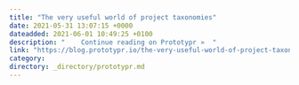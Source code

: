 ```yaml
---
title: "The very useful world of project taxonomies"
date: 2021-05-31 13:07:15 +0000
dateadded: 2021-06-01 10:49:25 +0100
description: "    Continue reading on Prototypr »  "
link: "https://blog.prototypr.io/the-very-useful-world-of-project-taxonomies-63b94794fa9e?source=rss----eb297ea1161a---4"
category:
directory: _directory/prototypr.md
---
```

